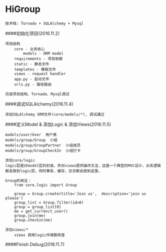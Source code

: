 # HiGroup
    技术栈: Tornado + SQLAlchemy + Mysql 

####初始化项目(2016.11.2)
        
    项目结构
        core - 业务核心
            models - ORM model
        requirements - 项目依赖
        static - 静态文件
        templates - 模板文件
        views - request handler
        app.py - 启动文件
        urls.py - 路径路由

    完成项目结构、Tornado、Mysql调试
    
    
####调试SQLAlchemy(2016.11.4)
    
    添加SQLAlchemy ORM文件(core/models/*), 调试通过


####定义Model & 添加Logic & 添加Views(2016.11.5)

    models/user/User  用户表 
    models/group/Group  小组
    models/group/GroupPartner  小组成员
    models/group/GroupCheckIn  小组打卡

    添加core/logic
    logic层是对model层的封装，并对views提供操作方法，这是一个典型的MVC设计，业务逻辑都会放到logic层，同时事务、缓存、日志都会放到这里。

    Group的用法：
        from core.logic import Group

        group = Group.create(title='Join us',  description='join us please')
        group_list = Group.filter(id=0)
        group = group_list[0]
        me = get_currenct_user()
        group.join(me)
        group.checkin(me)

    添加views/*
        views 调用logic作增删改查


####Finish Debug(2016.11.7)

    
